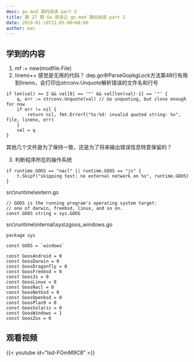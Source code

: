 ```yaml
---
desc: go mod 源码阅读 part 2
title: 第 27 期 Go 夜读之 go mod 源码阅读 part 2
date: 2019-01-10T21:05:00+08:00
author: mai
---
```


## 学到的内容

1. mf := new(modfile.File)
2. lineno++ 感觉是无用的代码？
dep.go中ParseGopkgLock方法第48行有用到lineno，会打印出strconv.Unquote解析错误的文件名和行号
```golang
if len(val) >= 2 && val[0] == '"' && val[len(val)-1] == '"' {
    q, err := strconv.Unquote(val) // Go unquoting, but close enough for now
    if err != nil {
        return nil, fmt.Errorf("%s:%d: invalid quoted string: %v", file, lineno, err)
    }
    val = q
}
```
其他几个文件是为了保持一致，还是为了将来输出错误信息特意保留的？

3. 判断程序所在的操作系统

```golang
if runtime.GOOS == "nacl" || runtime.GOOS == "js" {
	t.Skipf("skipping test: no external network on %s", runtime.GOOS)
}
```

src\runtime\extern.go
```golang
// GOOS is the running program's operating system target:
// one of darwin, freebsd, linux, and so on.
const GOOS string = sys.GOOS
```

src\runtime\internal\sys\zgoos_windows.go
```golang
package sys

const GOOS = `windows`

const GoosAndroid = 0
const GoosDarwin = 0
const GoosDragonfly = 0
const GoosFreebsd = 0
const GoosJs = 0
const GoosLinux = 0
const GoosNacl = 0
const GoosNetbsd = 0
const GoosOpenbsd = 0
const GoosPlan9 = 0
const GoosSolaris = 0
const GoosWindows = 1
const GoosZos = 0
```

## 观看视频

{{< youtube id="Isd-FOmM9C8" >}}
